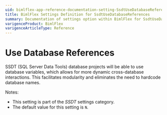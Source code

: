 ```yaml
---
uid: bimlflex-app-reference-documentation-setting-SsdtUseDatabaseReferences
title: BimlFlex Settings Definition for SsdtUseDatabaseReferences
summary: Documentation of settings option within BimlFlex for SsdtUseDatabaseReferences
varigenceProduct: BimlFlex
varigenceArticleType: Reference
---
```


# Use Database References

SSDT (SQL Server Data Tools) database projects will be able to use database variables, which allows for more dynamic cross-database interactions. This facilitates modularity and eliminates the need to hardcode database names.

Notes:

* This setting is part of the *SSDT* settings category.
* The default value for this setting is `N`.
